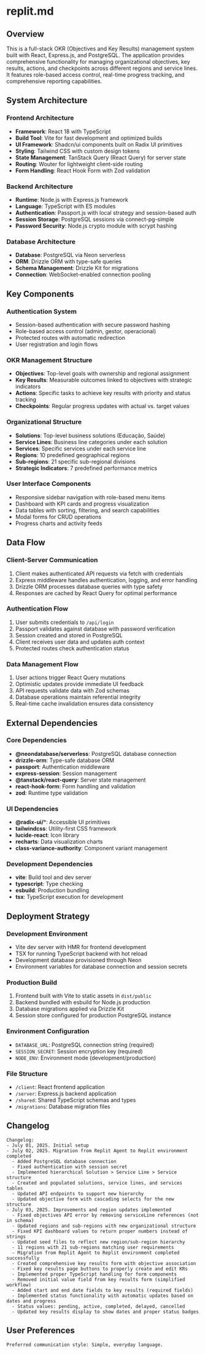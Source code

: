 # replit.md

## Overview

This is a full-stack OKR (Objectives and Key Results) management system built with React, Express.js, and PostgreSQL. The application provides comprehensive functionality for managing organizational objectives, key results, actions, and checkpoints across different regions and service lines. It features role-based access control, real-time progress tracking, and comprehensive reporting capabilities.

## System Architecture

### Frontend Architecture
- **Framework**: React 18 with TypeScript
- **Build Tool**: Vite for fast development and optimized builds
- **UI Framework**: Shadcn/ui components built on Radix UI primitives
- **Styling**: Tailwind CSS with custom design tokens
- **State Management**: TanStack Query (React Query) for server state
- **Routing**: Wouter for lightweight client-side routing
- **Form Handling**: React Hook Form with Zod validation

### Backend Architecture
- **Runtime**: Node.js with Express.js framework
- **Language**: TypeScript with ES modules
- **Authentication**: Passport.js with local strategy and session-based auth
- **Session Storage**: PostgreSQL sessions via connect-pg-simple
- **Password Security**: Node.js crypto module with scrypt hashing

### Database Architecture
- **Database**: PostgreSQL via Neon serverless
- **ORM**: Drizzle ORM with type-safe queries
- **Schema Management**: Drizzle Kit for migrations
- **Connection**: WebSocket-enabled connection pooling

## Key Components

### Authentication System
- Session-based authentication with secure password hashing
- Role-based access control (admin, gestor, operacional)
- Protected routes with automatic redirection
- User registration and login flows

### OKR Management Structure
- **Objectives**: Top-level goals with ownership and regional assignment
- **Key Results**: Measurable outcomes linked to objectives with strategic indicators
- **Actions**: Specific tasks to achieve key results with priority and status tracking
- **Checkpoints**: Regular progress updates with actual vs. target values

### Organizational Structure
- **Solutions**: Top-level business solutions (Educação, Saúde)
- **Service Lines**: Business line categories under each solution
- **Services**: Specific services under each service line
- **Regions**: 10 predefined geographical regions
- **Sub-regions**: 21 specific sub-regional divisions
- **Strategic Indicators**: 7 predefined performance metrics

### User Interface Components
- Responsive sidebar navigation with role-based menu items
- Dashboard with KPI cards and progress visualization
- Data tables with sorting, filtering, and search capabilities
- Modal forms for CRUD operations
- Progress charts and activity feeds

## Data Flow

### Client-Server Communication
1. Client makes authenticated API requests via fetch with credentials
2. Express middleware handles authentication, logging, and error handling
3. Drizzle ORM processes database queries with type safety
4. Responses are cached by React Query for optimal performance

### Authentication Flow
1. User submits credentials to `/api/login`
2. Passport validates against database with password verification
3. Session created and stored in PostgreSQL
4. Client receives user data and updates auth context
5. Protected routes check authentication status

### Data Management Flow
1. User actions trigger React Query mutations
2. Optimistic updates provide immediate UI feedback
3. API requests validate data with Zod schemas
4. Database operations maintain referential integrity
5. Real-time cache invalidation ensures data consistency

## External Dependencies

### Core Dependencies
- **@neondatabase/serverless**: PostgreSQL database connection
- **drizzle-orm**: Type-safe database ORM
- **passport**: Authentication middleware
- **express-session**: Session management
- **@tanstack/react-query**: Server state management
- **react-hook-form**: Form handling and validation
- **zod**: Runtime type validation

### UI Dependencies
- **@radix-ui/***: Accessible UI primitives
- **tailwindcss**: Utility-first CSS framework
- **lucide-react**: Icon library
- **recharts**: Data visualization charts
- **class-variance-authority**: Component variant management

### Development Dependencies
- **vite**: Build tool and dev server
- **typescript**: Type checking
- **esbuild**: Production bundling
- **tsx**: TypeScript execution for development

## Deployment Strategy

### Development Environment
- Vite dev server with HMR for frontend development
- TSX for running TypeScript backend with hot reload
- Development database provisioned through Neon
- Environment variables for database connection and session secrets

### Production Build
1. Frontend built with Vite to static assets in `dist/public`
2. Backend bundled with esbuild for Node.js production
3. Database migrations applied via Drizzle Kit
4. Session store configured for production PostgreSQL instance

### Environment Configuration
- `DATABASE_URL`: PostgreSQL connection string (required)
- `SESSION_SECRET`: Session encryption key (required)
- `NODE_ENV`: Environment mode (development/production)

### File Structure
- `/client`: React frontend application
- `/server`: Express.js backend application
- `/shared`: Shared TypeScript schemas and types
- `/migrations`: Database migration files

## Changelog

```
Changelog:
- July 01, 2025. Initial setup
- July 02, 2025. Migration from Replit Agent to Replit environment completed
  - Added PostgreSQL database connection
  - Fixed authentication with session secret
  - Implemented hierarchical Solution > Service Line > Service structure
  - Created and populated solutions, service lines, and services tables
  - Updated API endpoints to support new hierarchy
  - Updated objective form with cascading selects for the new structure
- July 03, 2025. Improvements and region updates implemented
  - Fixed objectives API error by removing serviceLine references (not in schema)
  - Updated regions and sub-regions with new organizational structure
  - Fixed KPI dashboard values to return proper numbers instead of strings
  - Updated seed files to reflect new region/sub-region hierarchy
  - 11 regions with 21 sub-regions matching user requirements
  - Migration from Replit Agent to Replit environment completed successfully
  - Created comprehensive key results form with objective association
  - Fixed key results page buttons to properly create and edit KRs
  - Implemented proper TypeScript handling for form components
  - Removed initial value field from key results form (simplified workflow)
  - Added start and end date fields to key results (required fields)
  - Implemented status functionality with automatic updates based on dates and progress
  - Status values: pending, active, completed, delayed, cancelled
  - Updated key results display to show dates and proper status badges
```

## User Preferences

```
Preferred communication style: Simple, everyday language.
```
